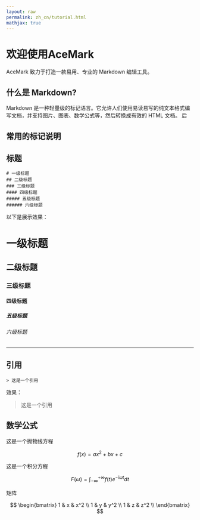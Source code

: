 ```yaml
---
layout: raw
permalink: zh_cn/tutorial.html
mathjax: true
---
```


# 欢迎使用AceMark
AceMark 致力于打造一款易用、专业的 Markdown 编辑工具。

## 什么是 Markdown?
Markdown 是一种轻量级的标记语言。它允许人们使用易读易写的纯文本格式编写文档，并支持图片、图表、数学公式等，然后转换成有效的 HTML 文档。
后

## 常用的标记说明
## 标题
	# 一级标题
	## 二级标题
	### 三级标题
	#### 四级标题
	##### 五级标题
	###### 六级标题

以下是展示效果：
# 一级标题
## 二级标题
### 三级标题
#### 四级标题
##### 五级标题
###### 六级标题

------

## 引用
	> 这是一个引用
	
效果：
> 这是一个引用

## 数学公式
这是一个抛物线方程

$$
f(x) = a x^2 + b x + c
$$

这是一个积分方程

$$
F(\omega)=\int_{-\infty}^{+\infty} {f(t)e^{-i\omega t}dt}
$$


矩阵

$$
\begin{bmatrix}
1 & x & x^2 \\
1 & y & y^2 \\
1 & z & z^2 \\
\end{bmatrix}
$$
